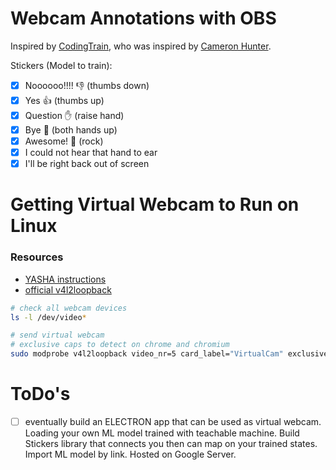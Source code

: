 # Webcam Annotations with OBS

Inspired by [CodingTrain](https://www.youtube.com/watch?v=9z9mbiOZqSs), who was inspired by [Cameron Hunter](https://twitter.com/shiffman/status/1309234059495833600?s=20).

Stickers (Model to train):
- [x] Noooooo!!!!             👎 (thumbs down)
- [x] Yes                     👍 (thumbs up)
- [x] Question                ✋ (raise hand)
- [x] Bye                     🙌 (both hands up)
- [x] Awesome!                🤘 (rock)
- [x] I could not hear that   hand to ear
- [x] I'll be right back      out of screen

# Getting Virtual Webcam to Run on Linux
### Resources
- [YASHA instructions](https://yasha.solutions/virtual-webcam-on-linux/)
- [official v4l2loopback](https://github.com/umlaeute/v4l2loopback)


```bash
# check all webcam devices
ls -l /dev/video*

# send virtual webcam
# exclusive caps to detect on chrome and chromium
sudo modprobe v4l2loopback video_nr=5 card_label="VirtualCam" exclusive_caps=1
```
# ToDo's

- [ ] eventually build an ELECTRON app that can be used as virtual webcam. Loading your own ML model trained with teachable machine. Build Stickers library that connects you then can map on your trained states. Import ML model by link. Hosted on Google Server.

